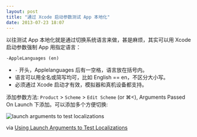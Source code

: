 ```yaml
---
layout: post
title: "通过 Xcode 启动参数测试 App 本地化"
date: 2013-07-23 18:07
---
```


以往测试 App 本地化就是通过切换系统语言来做，甚是麻烦，其实可以用 Xcode 启动参数强制 App 用指定语言：

```
-AppleLanguages (en)
```

* `-` 开头，Applelanguages 后有一空格，语言放在括号内。
* 语言可以用全名或简写均可，比如 English == en，不区分大小写。
* 必须通过 Xcode 启动才有效，模拟器和真机设备都支持。

添加参数方法: `Product` > `Scheme` > `Edit Scheme` (or ⌘<), Arguments Passed On Launch 下添加。可以添加多个方便切换:

![launch arguments to test localizations](https://lh4.googleusercontent.com/-5_NGJv0P2VI/Ue5fQ9P6_DI/AAAAAAAAEdU/OnoEMRb3KnU/d/launch-arguments.png)

via [Using Launch Arguments to Test Localizations](http://useyourloaf.com/blog/2013/07/22/using-launch-arguments-to-test-localizations.html)


